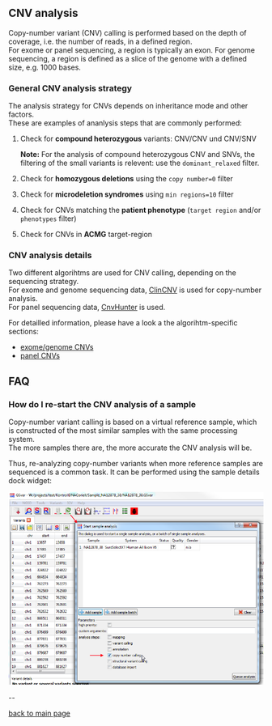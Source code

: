 ## CNV analysis

Copy-number variant (CNV) calling is performed based on the depth of coverage, i.e. the number of reads, in a defined region.  
For exome or panel sequencing, a region is typically an exon. For genome sequencing, a region is defined as a slice of the genome with a defined size, e.g. 1000 bases.

### General CNV analysis strategy

The analysis strategy for CNVs depends on inheritance mode and other factors.  
These are examples of ananlysis steps that are commonly performed:

1. Check for **compound heterozygous** variants: CNV/CNV und CNV/SNV
	
	**Note:** For the analysis of compound heterozygous CNV and SNVs, the filtering of the small variants is relevent: use the `dominant_relaxed` filter.

1. Check for **homozygous deletions** using the `copy number=0` filter
1. Check for **microdeletion syndromes** using `min regions=10` filter
1. Check for CNVs matching the **patient phenotype** (`target region` and/or `phenotypes` filter)
1. Check for CNVs in **ACMG** target-region

### CNV analysis details

Two different algorihtms are used for CNV calling, depending on the sequencing strategy.  
For exome and genome sequencing data, [ClinCNV](https://github.com/imgag/ClinCNV) is used for copy-number analysis.  
For panel sequencing data, [CnvHunter](https://github.com/imgag/ngs-bits/) is used.

For detailled information, please have a look a the algorihtm-specific sections:

- [exome/genome CNVs](cnv_analysis_clincnv.md)
- [panel CNVs](cnv_analysis_cnvhunter.md)

## FAQ

### How do I re-start the CNV analysis of a sample

Copy-number variant calling is based on a virtual reference sample, which is constructed of the most similar samples with the same processing system.  
The more samples there are, the more accurate the CNV analysis will be.

Thus, re-analyzing copy-number variants when more reference samples are sequenced is a common task. It can be performed using the sample details dock widget:

![alt text](cnv_reanalyze.png)

--

[back to main page](index.md)

























